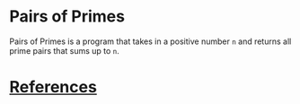 ﻿# Pairs of Primes 
Pairs of Primes is a program that takes in a positive number `n` and returns all prime pairs that sums up to `n`.


# [References](REFERENCES.md)